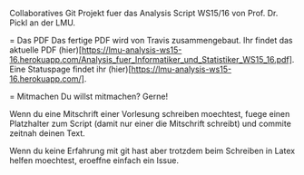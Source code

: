 Collaboratives Git Projekt fuer das Analysis Script WS15/16 von Prof. Dr. Pickl an der LMU.

= Das PDF
Das fertige PDF wird von Travis zusammengebaut. Ihr findet das aktuelle PDF (hier)[https://lmu-analysis-ws15-16.herokuapp.com/Analysis_fuer_Informatiker_und_Statistiker_WS15_16.pdf]. Eine Statuspage findet ihr (hier)[https://lmu-analysis-ws15-16.herokuapp.com/].

= Mitmachen
Du willst mitmachen? Gerne!

Wenn du eine Mitschrift einer Vorlesung schreiben moechtest, fuege einen Platzhalter zum Script (damit nur einer die Mitschrift schreibt) und commite zeitnah deinen Text.

Wenn du keine Erfahrung mit git hast aber trotzdem beim Schreiben in Latex helfen moechtest, eroeffne einfach ein Issue.